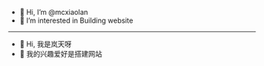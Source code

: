 - 👋 Hi, I’m @mcxiaolan
- 👀 I’m interested in Building website

-------

- 👋 Hi, 我是岚天呀
- 👀 我的兴趣爱好是搭建网站
